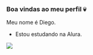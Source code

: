 ### Boa vindas ao meu perfil 💀

Meu nome é Diego.

* Estou estudando na Alura.

![](https://media1.tenor.com/m/ieXO0Ui-EoMAAAAC/skull-explode.gif)



